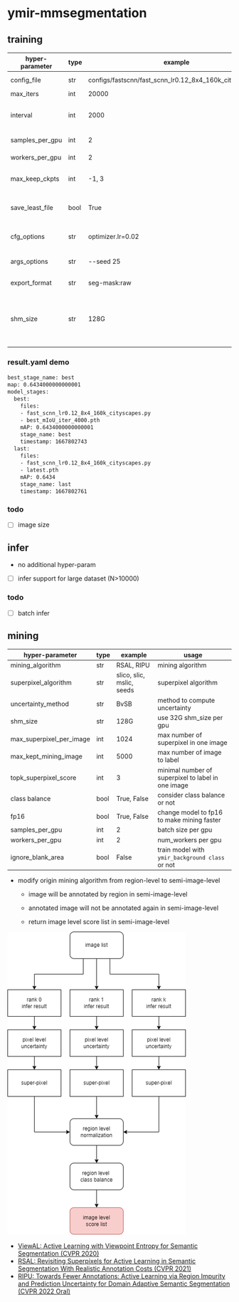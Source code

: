 # ymir-mmsegmentation

## training

| hyper-parameter | type | example | usage |
| - | - | - | - |
| config_file | str | configs/fastscnn/fast_scnn_lr0.12_8x4_160k_cityscapes.py | the basic config file |
| max_iters | int | 20000 | training iters |
| interval | int | 2000 | evaluation and checkpoint interval |
| samples_per_gpu | int | 2 | batch size per gpu |
| workers_per_gpu | int | 2 | num_workers per gpu |
| max_keep_ckpts | int | -1, 3 | the number of saved weight file |
| save_least_file | bool | True | save all the weight file or last weight file only |
| cfg_options | str | optimizer.lr=0.02 | view utils/train.py for detail |
| args_options | str | --seed 25 | view utils/train.py for detail |
| export_format | str | seg-mask:raw | view ymir for detail |
| shm_size | str | 128G | share memory for docker container, recommand 128G for 4 gpu|

### result.yaml demo

```
best_stage_name: best
map: 0.6434000000000001
model_stages:
  best:
    files:
    - fast_scnn_lr0.12_8x4_160k_cityscapes.py
    - best_mIoU_iter_4000.pth
    mAP: 0.6434000000000001
    stage_name: best
    timestamp: 1667802743
  last:
    files:
    - fast_scnn_lr0.12_8x4_160k_cityscapes.py
    - latest.pth
    mAP: 0.6434
    stage_name: last
    timestamp: 1667802761
```

### todo
- [ ] image size

## infer
- no additional hyper-param
- [ ] infer support for large dataset (N>10000)

### todo
- [ ] batch infer

## mining

| hyper-parameter | type | example | usage |
| - | - | - | - |
| mining_algorithm | str | RSAL, RIPU | mining algorithm |
| superpixel_algorithm | str | slico, slic, mslic, seeds | superpixel algorithm |
| uncertainty_method | str | BvSB | method to compute uncertainty |
| shm_size | str | 128G | use 32G shm_size per gpu |
| max_superpixel_per_image | int | 1024 | max number of superpixel in one image |
| max_kept_mining_image | int | 5000 | max number of image to label |
| topk_superpixel_score | int | 3 | minimal number of superpixel to label in one image |
| class balance | bool | True, False | consider class balance or not |
| fp16 | bool | True, False | change model to fp16 to make mining faster |
| samples_per_gpu | int | 2 | batch size per gpu |
| workers_per_gpu | int | 2 | num_workers per gpu |
| ignore_blank_area | bool | False | train model with `ymir_background class` or not |


- modify origin mining algorithm from region-level to semi-image-level

  - image will be annotated by region in semi-image-level

  - annotated image will not be annotated again in semi-image-level

  - return image level score list in semi-image-level

![](./seg-miner.png)

- [ViewAL: Active Learning with Viewpoint Entropy for Semantic Segmentation (CVPR 2020)](https://github.com/nihalsid/ViewAL)
- [RSAL: Revisiting Superpixels for Active Learning in Semantic Segmentation With Realistic Annotation Costs (CVPR 2021)](https://github.com/cailile/Revisiting-Superpixels-for-Active-Learning)
- [RIPU: Towards Fewer Annotations: Active Learning via Region Impurity and  Prediction Uncertainty for Domain Adaptive Semantic Segmentation (CVPR 2022 Oral)](https://github.com/BIT-DA/RIPU)
